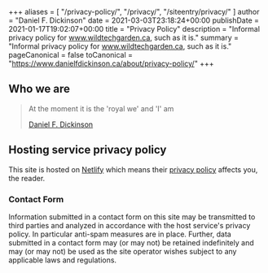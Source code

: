 +++
aliases = [
	"/privacy-policy/",
	"/privacy/",
	"/siteentry/privacy/"
]
author = "Daniel F. Dickinson"
date = 2021-03-03T23:18:24+00:00
publishDate = 2021-01-17T19:02:07+00:00
title = "Privacy Policy"
description = "Informal privacy policy for www.wildtechgarden.ca, such as it is."
summary = "Informal privacy policy for www.wildtechgarden.ca, such as it is."
pageCanonical = false
toCanonical = "https://www.danielfdickinson.ca/about/privacy-policy/"
+++

## Who we are

>At the moment it is the 'royal we' and 'I' am
>
>[Daniel F. Dickinson](https://www.danielfdickinson.ca/about/)

## Hosting service privacy policy

This site is hosted on [Netlify](https://www.netlify.com/privacy/) which means
their [privacy policy](https://www.netlify.com/privacy/) affects you, the
reader.

### Contact Form

Information submitted in a contact form on this site may be transmitted to third
parties and analyzed in accordance with the host service's privacy policy. In
particular anti-spam measures are in place. Further, data submitted in a contact
form may (or may not) be retained indefinitely and may (or may not) be used as
the site operator wishes subject to any applicable laws and regulations.
